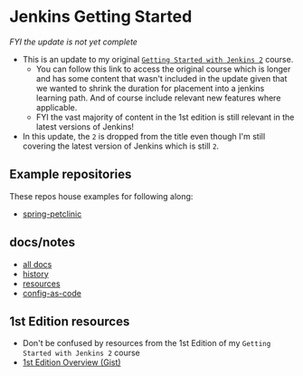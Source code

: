 # Jenkins Getting Started

*FYI the update is not yet complete*

- This is an update to my original [`Getting Started with Jenkins 2`](https://www.pluralsight.com/courses/jenkins-2-getting-started) course.
  - You can follow this link to access the original course which is longer and has some content that wasn't included in the update given that we wanted to shrink the duration for placement into a jenkins learning path. And of course include relevant new features where applicable.
  - FYI the vast majority of content in the 1st edition is still relevant in the latest versions of Jenkins!
- In this update, the `2` is dropped from the title even though I'm still covering the latest version of Jenkins which is still `2`.

## Example repositories

These repos house examples for following along:
- [spring-petclinic](./docs/spring-petclinic.md)

## docs/notes

- [all docs](./docs)
- [history](./docs/history.md)
- [resources](.docs/resources.md)
- [config-as-code](./docs/roadmap.config-as-code.md)

## 1st Edition resources

- Don't be confused by resources from the 1st Edition of my `Getting Started with Jenkins 2` course
- [1st Edition Overview (Gist)](https://git.io/vKSVZ)
